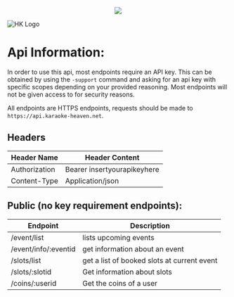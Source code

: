 <p align="center">
    <a href="https://discord.gg/8XBTY5M" alt="Discord">
        <img src="https://img.shields.io/discord/700208007530676314" /></a>

![HK Logo](https://i.imgur.com/mOVnnwj.png)
# Api Information:
In order to use this api, most endpoints require an API key. This can be obtained by using the ```-support``` command and asking for an api key with specific scopes depending on your provided reasoning. Most endpoints will not be given access to for security reasons.

All endpoints are HTTPS endpoints, requests should be made to ```https://api.karaoke-heaven.net```.

## Headers
Header Name | Header Content
------------ | -------------
Authorization | Bearer insertyourapikeyhere
Content-Type | Application/json

## Public (no key requirement endpoints):
Endpoint | Description
------------ | -------------
/event/list | lists upcoming events
/event/info/:eventid | get information about an event
/slots/list | get a list of booked slots at current event
/slots/:slotid | Get information about slots
/coins/:userid | Get the coins of a user
